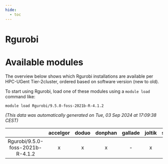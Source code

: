 ```yaml
---
hide:
  - toc
---
```


Rgurobi
=======

# Available modules


The overview below shows which Rgurobi installations are available per HPC-UGent Tier-2cluster, ordered based on software version (new to old).

To start using Rgurobi, load one of these modules using a `module load` command like:

```shell
module load Rgurobi/9.5.0-foss-2021b-R-4.1.2
```

*(This data was automatically generated on Tue, 03 Sep 2024 at 17:09:38 CEST)*  

| |accelgor|doduo|donphan|gallade|joltik|shinx|skitty|
| :---: | :---: | :---: | :---: | :---: | :---: | :---: | :---: |
|Rgurobi/9.5.0-foss-2021b-R-4.1.2|x|x|x|-|x|-|x|
